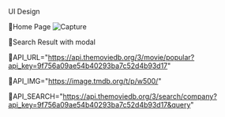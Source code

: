 
UI Design

🔵Home Page
![Capture](https://user-images.githubusercontent.com/84698562/200544533-773c7b39-a316-4041-a953-a453f4f5e04e.PNG)






🔵Search Result with modal





📌API_URL="https://api.themoviedb.org/3/movie/popular?api_key=9f756a09ae54b40293ba7c52d4b93d17"

📌API_IMG="https://image.tmdb.org/t/p/w500/"

📌API_SEARCH="https://api.themoviedb.org/3/search/company?api_key=9f756a09ae54b40293ba7c52d4b93d17&query"
